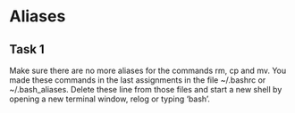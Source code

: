 # Aliases

## Task 1

Make sure there are no more aliases for the commands rm, cp and mv. You made these commands in the last assignments in the file ~/.bashrc or ~/.bash_aliases. Delete these line from those files and start a new shell by opening a new terminal window, relog or typing ‘bash’.


